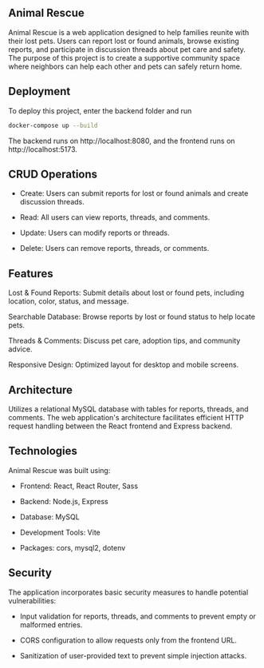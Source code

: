 
## Animal Rescue

Animal Rescue is a web application designed to help families reunite with their lost pets. Users can report lost or found animals, browse existing reports, and participate in discussion threads about pet care and safety. The purpose of this project is to create a supportive community space where neighbors can help each other and pets can safely return home.

## Deployment

To deploy this project, enter the backend folder and run

```bash
docker-compose up --build
```
The backend runs on http://localhost:8080, and the frontend runs on http://localhost:5173.

## CRUD Operations

- Create: Users can submit reports for lost or found animals and create discussion threads.

- Read: All users can view reports, threads, and comments.

- Update: Users can modify reports or threads.

- Delete: Users can remove reports, threads, or comments.

## Features

Lost & Found Reports: Submit details about lost or found pets, including location, color, status, and message.

Searchable Database: Browse reports by lost or found status to help locate pets.

Threads & Comments: Discuss pet care, adoption tips, and community advice.

Responsive Design: Optimized layout for desktop and mobile screens.

## Architecture

Utilizes a relational MySQL database with tables for reports, threads, and comments. The web application's architecture facilitates efficient HTTP request handling between the React frontend and Express backend.

## Technologies

Animal Rescue was built using:

- Frontend: React, React Router, Sass

- Backend: Node.js, Express

- Database: MySQL

- Development Tools: Vite

- Packages: cors, mysql2, dotenv

## Security

The application incorporates basic security measures to handle potential vulnerabilities:

- Input validation for reports, threads, and comments to prevent empty or malformed entries.

- CORS configuration to allow requests only from the frontend URL.

- Sanitization of user-provided text to prevent simple injection attacks.
